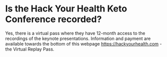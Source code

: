 # Is the Hack Your Health Keto Conference recorded?

Yes, there is a virtual pass where they have 12-month access to the recordings of the keynote presentations. Information and payment are available towards the bottom of this webpage https://hackyourhealth.com - the Virtual Replay Pass.